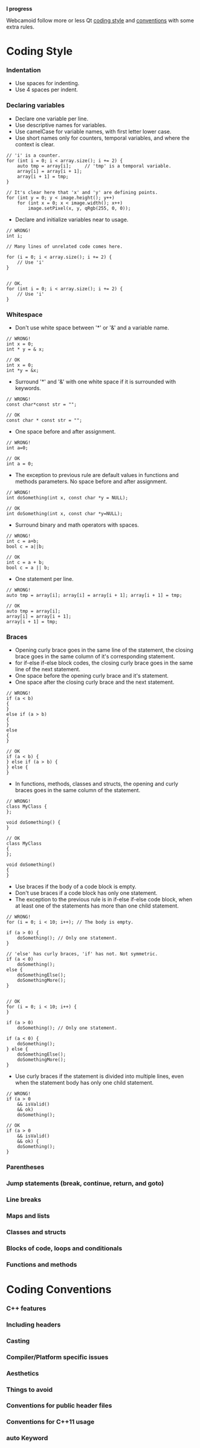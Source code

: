 **I progress**

Webcamoid follow more or less Qt [coding style](https://wiki.qt.io/Qt_Coding_Style) and [conventions](https://wiki.qt.io/Coding_Conventions) with some extra rules.

# Coding Style

### Indentation

- Use spaces for indenting.
- Use 4 spaces per indent.

### Declaring variables

- Declare one variable per line.
- Use descriptive names for variables.
- Use camelCase for variable names, with first letter lower case.
- Use short names only for counters, temporal variables, and where the context is clear.

```
// 'i' is a counter.
for (int i = 0; i < array.size(); i += 2) {
    auto tmp = array[i];     // 'tmp' is a temporal variable.
    array[i] = array[i + 1];
    array[i + 1] = tmp;
}

// It's clear here that 'x' and 'y' are defining points.
for (int y = 0; y < image.height(); y++)
    for (int x = 0; x < image.width(); x++)
        image.setPixel(x, y, qRgb(255, 0, 0));
```

- Declare and initialize variables near to usage.

```
// WRONG!
int i;

// Many lines of unrelated code comes here.

for (i = 0; i < array.size(); i += 2) {
    // Use 'i'
}


// OK.
for (int i = 0; i < array.size(); i += 2) {
    // Use 'i'
}
```

### Whitespace

- Don't use white space between '*' or '&' and a variable name.

```
// WRONG!
int x = 0;
int * y = & x;

// OK
int x = 0;
int *y = &x;
```
- Surround '*' and '&' with one white space if it is surrounded with keywords.

```
// WRONG!
const char*const str = "";

// OK
const char * const str = "";
```

- One space before and after assignment.

```
// WRONG!
int a=0;

// OK
int a = 0;
```

- The exception to previous rule are default values in functions and methods parameters. No space before and after assignment.

```
// WRONG!
int doSomething(int x, const char *y = NULL);

// OK
int doSomething(int x, const char *y=NULL);
```

- Surround binary and math operators with spaces.

```
// WRONG!
int c = a+b;
bool c = a||b;

// OK
int c = a + b;
bool c = a || b;
```

- One statement per line.

```
// WRONG!
auto tmp = array[i]; array[i] = array[i + 1]; array[i + 1] = tmp;

// OK
auto tmp = array[i];
array[i] = array[i + 1];
array[i + 1] = tmp;
```

### Braces

- Opening curly brace goes in the same line of the statement, the closing brace goes in the same column of it's corresponding statement.
- for if-else if-else block codes, the closing curly brace goes in the same line of the next statement.
- One space before the opening curly brace and it's statement.
- One space after the closing curly brace and the next statement.

```
// WRONG!
if (a < b)
{
}
else if (a > b)
{
}
else
{
}

// OK
if (a < b) {
} else if (a > b) {
} else {
}
```

- In functions, methods, classes and structs, the opening and curly braces goes in the same column of the statement.

```
// WRONG!
class MyClass {
};

void doSomething() {
}

// OK
class MyClass
{
};

void doSomething() 
{
}
```

- Use braces if the body of a code block is empty.
- Don't use braces if a code block has only one statement.
- The exception to the previous rule is in if-else if-else code block, when at least one of the statements has more than one child statement.

```
// WRONG!
for (i = 0; i < 10; i++); // The body is empty.

if (a > 0) {
    doSomething(); // Only one statement.
}

// 'else' has curly braces, 'if' has not. Not symmetric.
if (a < 0)
    doSomething();
else {
    doSomethingElse();
    doSomethingMore();
}


// OK
for (i = 0; i < 10; i++) {
}

if (a > 0)
    doSomething(); // Only one statement.

if (a < 0) {
    doSomething();
} else {
    doSomethingElse();
    doSomethingMore();
}
```

- Use curly braces if the statement is divided into multiple lines, even when the statement body has only one child statement.

```
// WRONG!
if (a > 0
    && isValid()
    && ok)
    doSomething();

// OK
if (a > 0
    && isValid()
    && ok) {
    doSomething();
}
```

### Parentheses

### Jump statements (break, continue, return, and goto)

### Line breaks

### Maps and lists

### Classes and structs

### Blocks of code, loops and conditionals

### Functions and methods

# Coding Conventions

### C++ features

### Including headers

### Casting

### Compiler/Platform specific issues

### Aesthetics

### Things to avoid

### Conventions for public header files

### Conventions for C++11 usage

### auto Keyword
